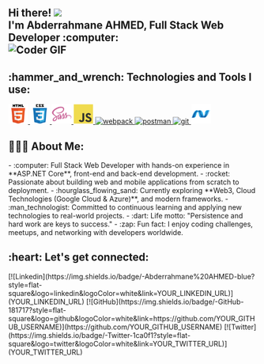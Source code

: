<h2 align="left">
  Hi there! <img src="https://user-images.githubusercontent.com/42378118/110234147-e3259600-7f4e-11eb-95be-0c4047144dea.gif" width="30"><br>
  I'm Abderrahmane AHMED, Full Stack Web Developer :computer:
  <br>
  <img src="https://media.giphy.com/media/SWoSkN6DxTszqIKEqv/giphy.gif" alt="Coder GIF" width="500">
</h2>

<h2 align="left">:hammer_and_wrench: Technologies and Tools I use:</h2>
<p align="left">
    <a href="https://www.w3.org/html/" target="_blank"> 
        <img src="https://raw.githubusercontent.com/devicons/devicon/master/icons/html5/html5-original-wordmark.svg" alt="html5" width="40" height="40"/> 
    </a>
    <a href="https://www.w3schools.com/css/" target="_blank"> 
        <img src="https://raw.githubusercontent.com/devicons/devicon/master/icons/css3/css3-original-wordmark.svg" alt="css3" width="40" height="40"/> 
    </a>
    <a href="https://sass-lang.com" target="_blank"> 
        <img src="https://raw.githubusercontent.com/devicons/devicon/master/icons/sass/sass-original.svg" alt="sass" width="40" height="40"/> 
    </a>
    <a href="https://developer.mozilla.org/en-US/docs/Web/JavaScript" target="_blank"> 
        <img src="https://raw.githubusercontent.com/devicons/devicon/master/icons/javascript/javascript-original.svg" alt="javascript" width="40" height="40"/> 
    </a>
    <a href="https://webpack.js.org/" target="_blank"> 
        <img src="https://www.vectorlogo.zone/logos/js_webpack/js_webpack-icon.svg" alt="webpack" width="40" height="40"/> 
    </a>
    <a href="https://www.postman.com/" target="_blank"> 
        <img src="https://www.vectorlogo.zone/logos/getpostman/getpostman-icon.svg" alt="postman" width="40" height="40"/> 
    </a>
    <a href="https://git-scm.com/" target="_blank"> 
        <img src="https://www.vectorlogo.zone/logos/git-scm/git-scm-icon.svg" alt="git" width="40" height="40"/> 
    </a>
    <a href="https://dotnet.microsoft.com/en-us/" target="_blank">
        <img src="https://raw.githubusercontent.com/devicons/devicon/master/icons/dot-net/dot-net-original.svg" alt=".net" width="40" height="40"/>
    </a>
</p>

<h2 align="left">👨🏻‍💻 About Me:</h2>
- :computer: Full Stack Web Developer with hands-on experience in **ASP.NET Core**, front-end and back-end development.
- :rocket: Passionate about building web and mobile applications from scratch to deployment.
- :hourglass_flowing_sand: Currently exploring **Web3, Cloud Technologies (Google Cloud & Azure)**, and modern frameworks.
- :man_technologist: Committed to continuous learning and applying new technologies to real-world projects.
- :dart: Life motto: "Persistence and hard work are keys to success."
- :zap: Fun fact: I enjoy coding challenges, meetups, and networking with developers worldwide.

<h2 align="left">:heart: Let's get connected:</h2>
[![Linkedin](https://img.shields.io/badge/-Abderrahmane%20AHMED-blue?style=flat-square&logo=linkedin&logoColor=white&link=YOUR_LINKEDIN_URL)](YOUR_LINKEDIN_URL)
[![GitHub](https://img.shields.io/badge/-GitHub-181717?style=flat-square&logo=github&logoColor=white&link=https://github.com/YOUR_GITHUB_USERNAME)](https://github.com/YOUR_GITHUB_USERNAME)
[![Twitter](https://img.shields.io/badge/-Twitter-1ca0f1?style=flat-square&logo=twitter&logoColor=white&link=YOUR_TWITTER_URL)](YOUR_TWITTER_URL)
